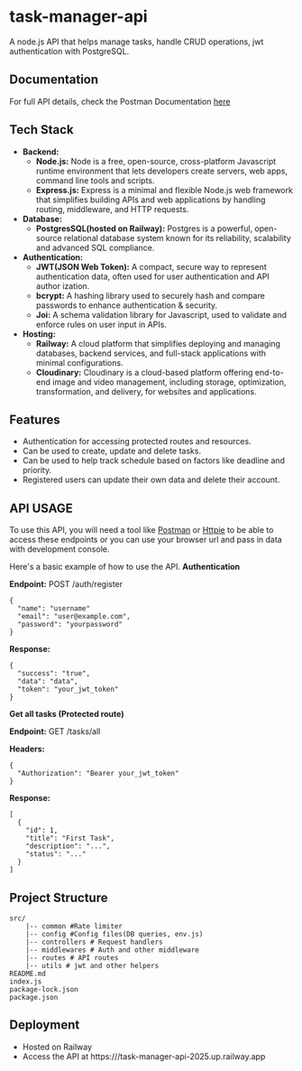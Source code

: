 # task-manager-api

A node.js API that helps manage tasks, handle CRUD operations, jwt authentication with PostgreSQL.

## Documentation

For full API details, check the Postman Documentation [here](https://documenter.getpostman.com/view/42958843/2sB2cPk5wr)

## Tech Stack

- **Backend:**
  - **Node.js:** Node is a free, open-source, cross-platform Javascript runtime environment that lets developers create servers, web apps, command line tools and scripts.
  - **Express.js:** Express is a minimal and flexible Node.js web framework that simplifies building APIs and web applications by handling routing, middleware, and HTTP requests.
- **Database:**
  - **PostgresSQL(hosted on Railway):** Postgres is a powerful, open-source relational database system known for its reliability, scalability and advanced SQL compliance.
- **Authentication:**
  - **JWT(JSON Web Token):** A compact, secure way to represent authentication data, often used for user authentication and API author ization.
  - **bcrypt:** A hashing library used to securely hash and compare passwords to enhance authentication & security.
  - **Joi:** A schema validation library for Javascript, used to validate and enforce rules on user input in APIs.
- **Hosting:**
  - **Railway:** A cloud platform that simplifies deploying and managing databases, backend services, and full-stack applications with minimal configurations.
  - **Cloudinary:** Cloudinary is a cloud-based platform offering end-to-end image and video management, including storage, optimization, transformation, and delivery, for websites and applications.

## Features

- Authentication for accessing protected routes and resources.
- Can be used to create, update and delete tasks.
- Can be used to help track schedule based on factors like deadline and priority.
- Registered users can update their own data and delete their account.

## API USAGE

To use this API, you will need a tool like [Postman](https://www.postman.com/) or [Httpie](https://httpie.io/) to be able to access these endpoints or you can use your browser url and pass in data with development console.

Here's a basic example of how to use the API.
**Authentication**

**Endpoint:** POST /auth/register

```
{
  "name": "username"
  "email": "user@example.com",
  "password": "yourpassword"
}
```

**Response:**

```
{
  "success": "true",
  "data": "data",
  "token": "your_jwt_token"
}
```

**Get all tasks (Protected route)**

**Endpoint:** GET /tasks/all

**Headers:**

```
{
  "Authorization": "Bearer your_jwt_token"
}
```

**Response:**

```
[
  {
    "id": 1,
    "title": "First Task",
    "description": "...",
    "status": "..."
  }
]
```

## Project Structure

```
src/
    |-- common #Rate limiter
    |-- config #Config files(DB queries, env.js)
    |-- controllers # Request handlers
    |-- middlewares # Auth and other middleware
    |-- routes # API routes
    |-- utils # jwt and other helpers
README.md
index.js
package-lock.json
package.json
```

## Deployment

- Hosted on Railway
- Access the API at https:///task-manager-api-2025.up.railway.app
